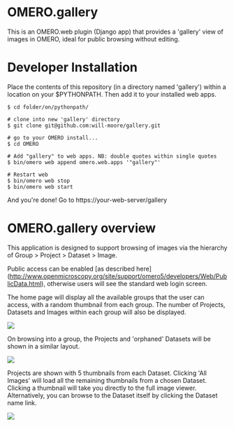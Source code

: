 OMERO.gallery
=============

This is an OMERO.web plugin (Django app) that provides a 'gallery' view of images in OMERO, ideal for public browsing without editing.


Developer Installation
======================


Place the contents of this repository (in a directory named 'gallery') within a
location on your $PYTHONPATH. Then add it to your installed web apps.

    $ cd folder/on/pythonpath/

    # clone into new 'gallery' directory
    $ git clone git@github.com:will-moore/gallery.git

    # go to your OMERO install...
    $ cd OMERO

    # Add "gallery" to web apps. NB: double quotes within single quotes
    $ bin/omero web append omero.web.apps '"gallery"'

    # Restart web
    $ bin/omero web stop
    $ bin/omero web start


And you're done! Go to https://your-web-server/gallery



OMERO.gallery overview
======================

This application is designed to support browsing of images via the hierarchy of
Group > Project > Dataset > Image.

Public access can be enabled [as described here]
(http://www.openmicroscopy.org/site/support/omero5/developers/Web/PublicData.html), otherwise
users will see the standard web login screen.

The home page will display all the available groups that the user can access, with a random
thumbnail from each group. The number of Projects, Datasets and Images within each group
will also be displayed.

<img src="http://will-moore.github.io/gallery/images/gallery.png" />

On browsing into a group, the Projects and 'orphaned' Datasets will be shown in a similar layout.

<img src="http://will-moore.github.io/gallery/images/show_group.png" />

Projects are shown with 5 thumbnails from each Dataset. Clicking 'All Images' will load all the remaining thumbnails
from a chosen Dataset. Clicking a thumbnail will take you
directly to the full image viewer.
Alternatively, you can browse to the Dataset itself by clicking the Dataset name link.

<img src="http://will-moore.github.io/gallery/images/show_project.png" />

